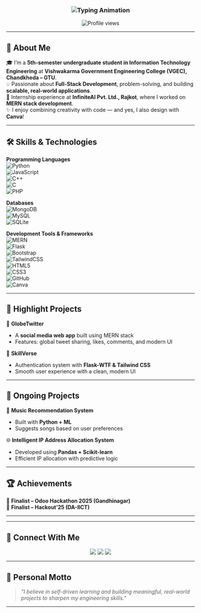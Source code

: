 
<h3 align="center">
  <img src="https://readme-typing-svg.herokuapp.com?size=24&color=06B6D4&center=true&vCenter=true&width=700&lines=Hey%2C+I+am+Vishakha+Chudasama;I+am+a+Full-Stack+IT+Engineer+(UG)+%26+Web+Developer;MERN+%7C+PHP+%7C+Canva+Designer" alt="Typing Animation"/>
</h3>

<p align="center">
  <img src="https://komarev.com/ghpvc/?username=Vishakha-Chudasama&label=Profile%20Views&color=0e75b6&style=flat" alt="Profile views" />
</p>

---

## 🌟 About Me  
🎓 I’m a **5th-semester undergraduate student in Information Technology Engineering** at **Vishwakarma Government Engineering College (VGEC), Chandkheda – GTU**.  
💡 Passionate about **Full-Stack Development**, problem-solving, and building **scalable, real-world applications**.  
🚀 Internship experience at **InfiniteAI Pvt. Ltd., Rajkot**, where I worked on **MERN stack development**.  
✨ I enjoy combining creativity with code — and yes, I also design with **Canva**!  

---
## 🛠️ Skills & Technologies  

**Programming Languages**  
![Python](https://img.shields.io/badge/Python-3776AB?logo=python&logoColor=white)  
![JavaScript](https://img.shields.io/badge/JavaScript-F7DF1E?logo=javascript&logoColor=black)  
![C++](https://img.shields.io/badge/C++-00599C?logo=cplusplus&logoColor=white)  
![C](https://img.shields.io/badge/C-00599C?logo=c&logoColor=white)  
![PHP](https://img.shields.io/badge/PHP-777BB4?logo=php&logoColor=white)  

**Databases**  
![MongoDB](https://img.shields.io/badge/MongoDB-47A248?logo=mongodb&logoColor=white)  
![MySQL](https://img.shields.io/badge/MySQL-4479A1?logo=mysql&logoColor=white)  
![SQLite](https://img.shields.io/badge/SQLite-07405E?logo=sqlite&logoColor=white)  

**Development Tools & Frameworks**  
![MERN](https://img.shields.io/badge/MERN-20232A?logo=mongodb&logoColor=47A248)  
![Flask](https://img.shields.io/badge/Flask-000000?logo=flask&logoColor=white)  
![Bootstrap](https://img.shields.io/badge/Bootstrap-7952B3?logo=bootstrap&logoColor=white)  
![TailwindCSS](https://img.shields.io/badge/Tailwind%20CSS-06B6D4?logo=tailwindcss&logoColor=white)  
![HTML5](https://img.shields.io/badge/HTML5-E34F26?logo=html5&logoColor=white)  
![CSS3](https://img.shields.io/badge/CSS3-1572B6?logo=css3&logoColor=white)  
![GitHub](https://img.shields.io/badge/GitHub-181717?logo=github&logoColor=white)  
![Canva](https://img.shields.io/badge/Canva-00C4CC?logo=canva&logoColor=white)  

---

## 🚀 Highlight Projects  

🔗 **GlobeTwitter**  
- A **social media web app** built using MERN stack  
- Features: global tweet sharing, likes, comments, and modern UI  

🔗 **SkillVerse**  
- Authentication system with **Flask-WTF & Tailwind CSS**  
- Smooth user experience with a clean, modern UI  

---

## 🔧 Ongoing Projects  

🎵 **Music Recommendation System**  
- Built with **Python + ML**  
- Suggests songs based on user preferences  

🌐 **Intelligent IP Address Allocation System**  
- Developed using **Pandas + Scikit-learn**  
- Efficient IP allocation with predictive logic  

---

## 🏆 Achievements  
🏅 **Finalist – Odoo Hackathon 2025 (Gandhinagar)**  
🏅 **Finalist – Hackout’25 (DA-IICT)**  

---

<!--## 📊 GitHub Stats  

<p align="center">
  <img src="https://github-readme-stats.vercel.app/api?username=Vishakha-Chudasama&show_icons=true&theme=radical&hide_border=true" alt="GitHub Stats" height="150"/>  
  <img src="https://github-readme-streak-stats.herokuapp.com?user=Vishakha-Chudasama&theme=radical&hide_border=true" alt="GitHub Streak" height="150"/>  
</p>  

<p align="center">
  <img src="https://github-readme-stats.vercel.app/api/top-langs/?username=Vishakha-Chudasama&layout=compact&theme=radical&hide_border=true" alt="Top Languages" height="150"/>  
</p>  
-->
---

## 🔗 Connect With Me  
<p align="center">
  <a href="https://github.com/Vishakha-Chudasama"><img src="https://img.shields.io/badge/GitHub-100000?logo=github&logoColor=white" /></a>
  <a href="https://linkedin.com/in/vishakha-chudasama"><img src="https://img.shields.io/badge/LinkedIn-0077B5?logo=linkedin&logoColor=white" /></a>
  <a href="https://vishakha-chudasama-portfolio.netlify.app/"><img src="https://img.shields.io/badge/Portfolio-FF5722?logo=About.me&logoColor=white" /></a>
</p>  

---

## 🎯 Personal Motto  
> *"I believe in self-driven learning and building meaningful, real-world projects to sharpen my engineering skills."*  

---
